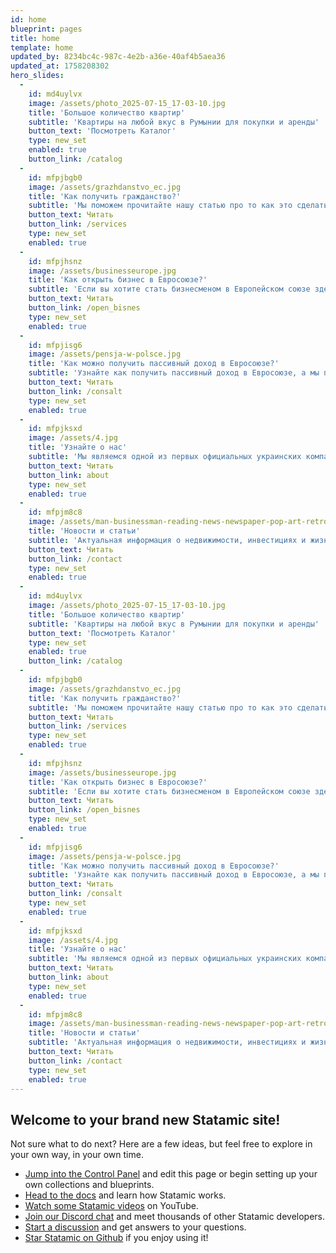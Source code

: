 ```yaml
---
id: home
blueprint: pages
title: home
template: home
updated_by: 8234bc4c-987c-4e2b-a36e-40af4b5aea36
updated_at: 1758208302
hero_slides:
  -
    id: md4uylvx
    image: /assets/photo_2025-07-15_17-03-10.jpg
    title: 'Большое количество квартир'
    subtitle: 'Квартиры на любой вкус в Румынии для покупки и аренды'
    button_text: 'Посмотреть Каталог'
    type: new_set
    enabled: true
    button_link: /catalog
  -
    id: mfpjbgb0
    image: /assets/grazhdanstvo_ec.jpg
    title: 'Как получить гражданство?'
    subtitle: 'Мы поможем прочитайте нашу статью про то как это сделать'
    button_text: Читать
    button_link: /services
    type: new_set
    enabled: true
  -
    id: mfpjhsnz
    image: /assets/businesseurope.jpg
    title: 'Как открыть бизнес в Евросоюзе?'
    subtitle: 'Если вы хотите стать бизнесменом в Европейском союзе здесь и сейчас, то Вам поможет в этом лучшая компания Armonie'
    button_text: Читать
    button_link: /open_bisnes
    type: new_set
    enabled: true
  -
    id: mfpjisg6
    image: /assets/pensja-w-polsce.jpg
    title: 'Как можно получить пассивный доход в Евросоюзе?'
    subtitle: 'Узнайте как получить пассивный доход в Евросоюзе, а мы поможем вам разобраться со всеми нюансами!'
    button_text: Читать
    button_link: /consalt
    type: new_set
    enabled: true
  -
    id: mfpjksxd
    image: /assets/4.jpg
    title: 'Узнайте о нас'
    subtitle: 'Мы являемся одной из первых официальных украинских компаний в Румынии.'
    button_text: Читать
    button_link: about
    type: new_set
    enabled: true
  -
    id: mfpjm8c8
    image: /assets/man-businessman-reading-news-newspaper-pop-art-retro-style-61738943.png
    title: 'Новости и статьи'
    subtitle: 'Актуальная информация о недвижимости, инвестициях и жизни в Евросоюзе от экспертов Armonie'
    button_text: Читать
    button_link: /contact
    type: new_set
    enabled: true
  -
    id: md4uylvx
    image: /assets/photo_2025-07-15_17-03-10.jpg
    title: 'Большое количество квартир'
    subtitle: 'Квартиры на любой вкус в Румынии для покупки и аренды'
    button_text: 'Посмотреть Каталог'
    type: new_set
    enabled: true
    button_link: /catalog
  -
    id: mfpjbgb0
    image: /assets/grazhdanstvo_ec.jpg
    title: 'Как получить гражданство?'
    subtitle: 'Мы поможем прочитайте нашу статью про то как это сделать'
    button_text: Читать
    button_link: /services
    type: new_set
    enabled: true
  -
    id: mfpjhsnz
    image: /assets/businesseurope.jpg
    title: 'Как открыть бизнес в Евросоюзе?'
    subtitle: 'Если вы хотите стать бизнесменом в Европейском союзе здесь и сейчас, то Вам поможет в этом лучшая компания Armonie'
    button_text: Читать
    button_link: /open_bisnes
    type: new_set
    enabled: true
  -
    id: mfpjisg6
    image: /assets/pensja-w-polsce.jpg
    title: 'Как можно получить пассивный доход в Евросоюзе?'
    subtitle: 'Узнайте как получить пассивный доход в Евросоюзе, а мы поможем вам разобраться со всеми нюансами!'
    button_text: Читать
    button_link: /consalt
    type: new_set
    enabled: true
  -
    id: mfpjksxd
    image: /assets/4.jpg
    title: 'Узнайте о нас'
    subtitle: 'Мы являемся одной из первых официальных украинских компаний в Румынии.'
    button_text: Читать
    button_link: about
    type: new_set
    enabled: true
  -
    id: mfpjm8c8
    image: /assets/man-businessman-reading-news-newspaper-pop-art-retro-style-61738943.png
    title: 'Новости и статьи'
    subtitle: 'Актуальная информация о недвижимости, инвестициях и жизни в Евросоюзе от экспертов Armonie'
    button_text: Читать
    button_link: /contact
    type: new_set
    enabled: true
---
```

## Welcome to your brand new Statamic site!

Not sure what to do next? Here are a few ideas, but feel free to explore in your own way, in your own time.

- [Jump into the Control Panel](/cp) and edit this page or begin setting up your own collections and blueprints.
- [Head to the docs](https://statamic.dev) and learn how Statamic works.
- [Watch some Statamic videos](https://youtube.com/statamic) on YouTube.
- [Join our Discord chat](https://statamic.com/discord) and meet thousands of other Statamic developers.
- [Start a discussion](https://github.com/statamic/cms/discussions) and get answers to your questions.
- [Star Statamic on Github](https://github.com/statamic/cms) if you enjoy using it!
